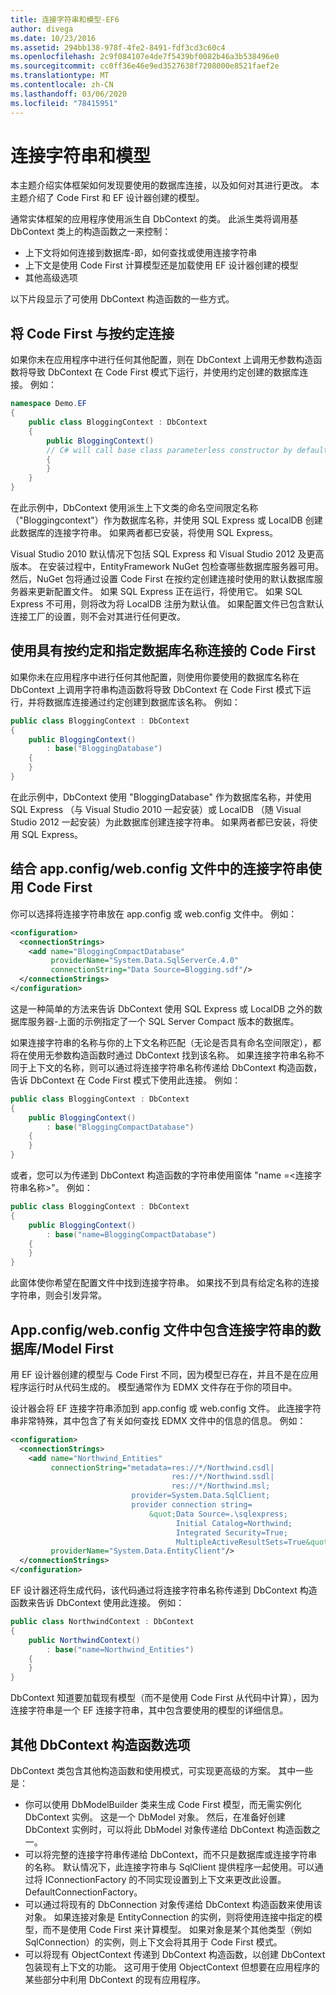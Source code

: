 ```yaml
---
title: 连接字符串和模型-EF6
author: divega
ms.date: 10/23/2016
ms.assetid: 294bb138-978f-4fe2-8491-fdf3cd3c60c4
ms.openlocfilehash: 2c9f084107e4de7f5439bf0082b46a3b538496e0
ms.sourcegitcommit: cc0ff36e46e9ed3527638f7208000e8521faef2e
ms.translationtype: MT
ms.contentlocale: zh-CN
ms.lasthandoff: 03/06/2020
ms.locfileid: "78415951"
---
```

# <a name="connection-strings-and-models"></a>连接字符串和模型
本主题介绍实体框架如何发现要使用的数据库连接，以及如何对其进行更改。 本主题介绍了 Code First 和 EF 设计器创建的模型。  

通常实体框架的应用程序使用派生自 DbContext 的类。 此派生类将调用基 DbContext 类上的构造函数之一来控制：  

- 上下文将如何连接到数据库-即，如何查找或使用连接字符串  
- 上下文是使用 Code First 计算模型还是加载使用 EF 设计器创建的模型  
- 其他高级选项  

以下片段显示了可使用 DbContext 构造函数的一些方式。  

## <a name="use-code-first-with-connection-by-convention"></a>将 Code First 与按约定连接  

如果你未在应用程序中进行任何其他配置，则在 DbContext 上调用无参数构造函数将导致 DbContext 在 Code First 模式下运行，并使用约定创建的数据库连接。 例如：  

``` csharp  
namespace Demo.EF
{
    public class BloggingContext : DbContext
    {
        public BloggingContext()
        // C# will call base class parameterless constructor by default
        {
        }
    }
}
```  

在此示例中，DbContext 使用派生上下文类的命名空间限定名称（"Bloggingcontext"）作为数据库名称，并使用 SQL Express 或 LocalDB 创建此数据库的连接字符串。 如果两者都已安装，将使用 SQL Express。  

Visual Studio 2010 默认情况下包括 SQL Express 和 Visual Studio 2012 及更高版本。 在安装过程中，EntityFramework NuGet 包检查哪些数据库服务器可用。 然后，NuGet 包将通过设置 Code First 在按约定创建连接时使用的默认数据库服务器来更新配置文件。 如果 SQL Express 正在运行，将使用它。 如果 SQL Express 不可用，则将改为将 LocalDB 注册为默认值。 如果配置文件已包含默认连接工厂的设置，则不会对其进行任何更改。  

## <a name="use-code-first-with-connection-by-convention-and-specified-database-name"></a>使用具有按约定和指定数据库名称连接的 Code First  

如果你未在应用程序中进行任何其他配置，则使用你要使用的数据库名称在 DbContext 上调用字符串构造函数将导致 DbContext 在 Code First 模式下运行，并将数据库连接通过约定创建到数据库该名称。 例如：  

``` csharp  
public class BloggingContext : DbContext
{
    public BloggingContext()
        : base("BloggingDatabase")
    {
    }
}
```  

在此示例中，DbContext 使用 "BloggingDatabase" 作为数据库名称，并使用 SQL Express （与 Visual Studio 2010 一起安装）或 LocalDB （随 Visual Studio 2012 一起安装）为此数据库创建连接字符串。 如果两者都已安装，将使用 SQL Express。  

## <a name="use-code-first-with-connection-string-in-appconfigwebconfig-file"></a>结合 app.config/web.config 文件中的连接字符串使用 Code First  

你可以选择将连接字符串放在 app.config 或 web.config 文件中。 例如：  

``` xml  
<configuration>
  <connectionStrings>
    <add name="BloggingCompactDatabase"
         providerName="System.Data.SqlServerCe.4.0"
         connectionString="Data Source=Blogging.sdf"/>
  </connectionStrings>
</configuration>
```  

这是一种简单的方法来告诉 DbContext 使用 SQL Express 或 LocalDB 之外的数据库服务器-上面的示例指定了一个 SQL Server Compact 版本的数据库。  

如果连接字符串的名称与你的上下文名称匹配（无论是否具有命名空间限定），都将在使用无参数构造函数时通过 DbContext 找到该名称。 如果连接字符串名称不同于上下文的名称，则可以通过将连接字符串名称传递给 DbContext 构造函数，告诉 DbContext 在 Code First 模式下使用此连接。 例如：  

``` csharp  
public class BloggingContext : DbContext
{
    public BloggingContext()
        : base("BloggingCompactDatabase")
    {
    }
}
```  

或者，您可以为传递到 DbContext 构造函数的字符串使用窗体 "name =\<连接字符串名称\>"。 例如：  

``` csharp  
public class BloggingContext : DbContext
{
    public BloggingContext()
        : base("name=BloggingCompactDatabase")
    {
    }
}
```  

此窗体使你希望在配置文件中找到连接字符串。 如果找不到具有给定名称的连接字符串，则会引发异常。  

## <a name="databasemodel-first-with-connection-string-in-appconfigwebconfig-file"></a>App.config/web.config 文件中包含连接字符串的数据库/Model First  

用 EF 设计器创建的模型与 Code First 不同，因为模型已存在，并且不是在应用程序运行时从代码生成的。 模型通常作为 EDMX 文件存在于你的项目中。  

设计器会将 EF 连接字符串添加到 app.config 或 web.config 文件。 此连接字符串非常特殊，其中包含了有关如何查找 EDMX 文件中的信息的信息。 例如：  

``` xml  
<configuration>  
  <connectionStrings>  
    <add name="Northwind_Entities"  
         connectionString="metadata=res://*/Northwind.csdl|  
                                    res://*/Northwind.ssdl|  
                                    res://*/Northwind.msl;  
                           provider=System.Data.SqlClient;  
                           provider connection string=  
                               &quot;Data Source=.\sqlexpress;  
                                     Initial Catalog=Northwind;  
                                     Integrated Security=True;  
                                     MultipleActiveResultSets=True&quot;"  
         providerName="System.Data.EntityClient"/>  
  </connectionStrings>  
</configuration>
```  

EF 设计器还将生成代码，该代码通过将连接字符串名称传递到 DbContext 构造函数来告诉 DbContext 使用此连接。 例如：  

``` csharp  
public class NorthwindContext : DbContext
{
    public NorthwindContext()
        : base("name=Northwind_Entities")
    {
    }
}
```  

DbContext 知道要加载现有模型（而不是使用 Code First 从代码中计算），因为连接字符串是一个 EF 连接字符串，其中包含要使用的模型的详细信息。  

## <a name="other-dbcontext-constructor-options"></a>其他 DbContext 构造函数选项  

DbContext 类包含其他构造函数和使用模式，可实现更高级的方案。 其中一些是：  

- 你可以使用 DbModelBuilder 类来生成 Code First 模型，而无需实例化 DbContext 实例。 这是一个 DbModel 对象。 然后，在准备好创建 DbContext 实例时，可以将此 DbModel 对象传递给 DbContext 构造函数之一。  
- 可以将完整的连接字符串传递给 DbContext，而不只是数据库或连接字符串的名称。 默认情况下，此连接字符串与 SqlClient 提供程序一起使用。可以通过将 IConnectionFactory 的不同实现设置到上下文来更改此设置。DefaultConnectionFactory。  
- 可以通过将现有的 DbConnection 对象传递给 DbContext 构造函数来使用该对象。 如果连接对象是 EntityConnection 的实例，则将使用连接中指定的模型，而不是使用 Code First 来计算模型。 如果对象是某个其他类型（例如 SqlConnection）的实例，则上下文会将其用于 Code First 模式。  
- 可以将现有 ObjectContext 传递到 DbContext 构造函数，以创建 DbContext 包装现有上下文的功能。 这可用于使用 ObjectContext 但想要在应用程序的某些部分中利用 DbContext 的现有应用程序。  
